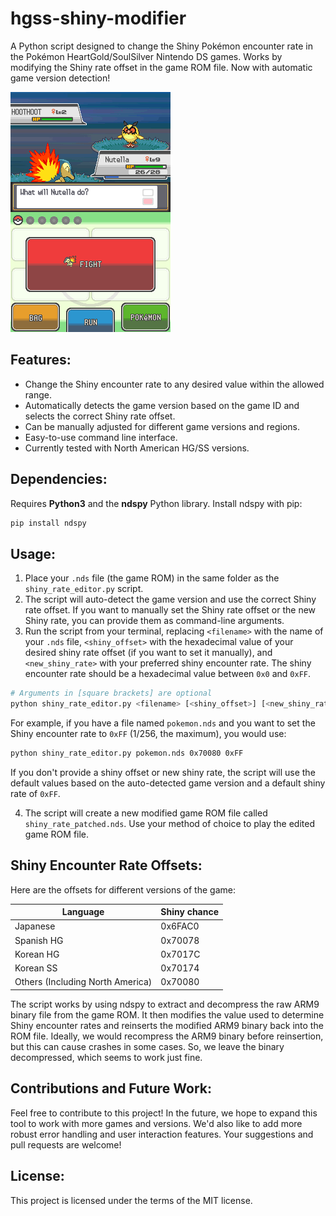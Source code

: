 # hgss-shiny-modifier

A Python script designed to change the Shiny Pokémon encounter rate in the Pokémon HeartGold/SoulSilver Nintendo DS games. Works by modifying the Shiny rate offset in the game ROM file. Now with automatic game version detection!

![First shiny encounter!](https://github.com/choogiesaur/hgss-shiny-modifier/blob/main/shiny_hoothoot.png?raw=true)

## Features:
- Change the Shiny encounter rate to any desired value within the allowed range.
- Automatically detects the game version based on the game ID and selects the correct Shiny rate offset.
- Can be manually adjusted for different game versions and regions.
- Easy-to-use command line interface.
- Currently tested with North American HG/SS versions.

## Dependencies:
Requires **Python3** and the **ndspy** Python library. Install ndspy with pip:

```bash
pip install ndspy
```

## Usage:
1. Place your `.nds` file (the game ROM) in the same folder as the `shiny_rate_editor.py` script.
2. The script will auto-detect the game version and use the correct Shiny rate offset. If you want to manually set the Shiny rate offset or the new Shiny rate, you can provide them as command-line arguments. 
3. Run the script from your terminal, replacing `<filename>` with the name of your `.nds` file, `<shiny_offset>` with the hexadecimal value of your desired shiny rate offset (if you want to set it manually), and `<new_shiny_rate>` with your preferred shiny encounter rate. The shiny encounter rate should be a hexadecimal value between `0x0` and `0xFF`.

```bash
# Arguments in [square brackets] are optional
python shiny_rate_editor.py <filename> [<shiny_offset>] [<new_shiny_rate>]
```

For example, if you have a file named `pokemon.nds` and you want to set the Shiny encounter rate to `0xFF` (1/256, the maximum), you would use:

```bash
python shiny_rate_editor.py pokemon.nds 0x70080 0xFF
```

If you don't provide a shiny offset or new shiny rate, the script will use the default values based on the auto-detected game version and a default shiny rate of `0xFF`.

4. The script will create a new modified game ROM file called `shiny_rate_patched.nds`. Use your method of choice to play the edited game ROM file.

## Shiny Encounter Rate Offsets:
Here are the offsets for different versions of the game:

| Language | Shiny chance |
| ------------- | ------------- |
| Japanese | 0x6FAC0 |
| Spanish HG | 0x70078 |
| Korean HG | 0x7017C |
| Korean SS | 0x70174 |
| Others (Including North America) | 0x70080 |

The script works by using ndspy to extract and decompress the raw ARM9 binary file from the game ROM. It then modifies the value used to determine Shiny encounter rates and reinserts the modified ARM9 binary back into the ROM file. Ideally, we would recompress the ARM9 binary before reinsertion, but this can cause crashes in some cases. So, we leave the binary decompressed, which seems to work just fine.

## Contributions and Future Work:
Feel free to contribute to this project! In the future, we hope to expand this tool to work with more games and versions. We'd also like to add more robust error handling and user interaction features. Your suggestions and pull requests are welcome!

## License:
This project is licensed under the terms of the MIT license.
